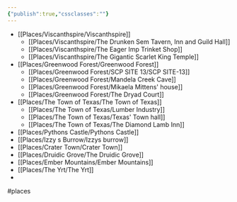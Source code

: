 ```yaml
---
{"publish":true,"cssclasses":""}
---
```


- [[Places/Viscanthspire/Viscanthspire]]
	- [[Places/Viscanthspire/The Drunken Sem Tavern, Inn and Guild Hall]]
	- [[Places/Viscanthspire/The Eager Imp Trinket Shop]]
	- [[Places/Viscanthspire/The Gigantic Scarlet King Temple]]
- [[Places/Greenwood Forest/Greenwood Forest]]
	- [[Places/Greenwood Forest/SCP SITE 13/SCP SITE-13]]
	- [[Places/Greenwood Forest/Mandela Creek Cave]]
	- [[Places/Greenwood Forest/Mikaela Mittens' house]]
	- [[Places/Greenwood Forest/The Dryad Court]]
- [[Places/The Town of Texas/The Town of Texas]]
	- [[Places/The Town of Texas/Lumber Industry]]
	- [[Places/The Town of Texas/Texas' Town hall]]
	- [[Places/The Town of Texas/The Diamond Lamb Inn]]
- [[Places/Pythons Castle/Pythons Castle]]
- [[Places/Izzy s Burrow/Izzys burrow]]
- [[Places/Crater Town/Crater Town]]
- [[Places/Druidic Grove/The Druidic Grove]]
- [[Places/Ember Mountains/Ember Mountains]]
- [[Places/The Yrt/The Yrt]]
- 



#places
